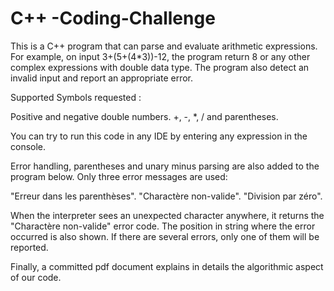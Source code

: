 # C++ -Coding-Challenge

This is a C++ program that can parse and evaluate arithmetic expressions. For example, on input 3+(5+(4*3))-12, the program return 8 or any other complex expressions with double data type. The program also detect an invalid input and report an appropriate error.

Supported Symbols requested :

Positive and negative double numbers.
+, -, *, / and parentheses.

You can try to run this code in any IDE by entering any expression in the console.

Error handling, parentheses and unary minus parsing are also added to the program below. Only three error messages are used:
 
"Erreur dans les parenthèses".
"Charactère non-valide".
"Division par zéro". 

When the interpreter sees an unexpected character anywhere, it returns the "Charactère non-valide" error code. 
The position in string where the error occurred is also shown. 
If there are several errors, only one of them will be reported.

Finally, a committed pdf document explains in details the algorithmic aspect of our code.
